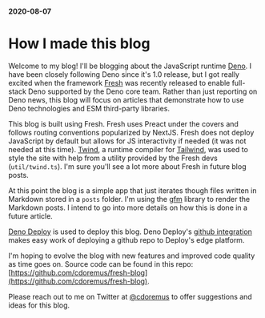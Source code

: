 #### 2020-08-07

# How I made this blog

Welcome to my blog! I'll be blogging about the JavaScript runtime
[Deno](https://deno.land). I have been closely following Deno since it's 1.0
release, but I got really excited when the framework
[Fresh](https://fresh.deno.dev) was recently released to enable full-stack Deno
supported by the Deno core team. Rather than just reporting on Deno news, this
blog will focus on articles that demonstrate how to use Deno technologies and
ESM third-party libraries.

This blog is built using Fresh. Fresh uses Preact under the covers and follows
routing conventions popularized by NextJS. Fresh does not deploy JavaScript by
default but allows for JS interactivity if needed (it was not needed at this
time). [Twind](https://twind.dev/), a runtime compiler for
[Tailwind](https://tailwindcss.com/), was used to style the site with help from
a utility provided by the Fresh devs (`util/twind.ts`). I'm sure you'll see a
lot more about Fresh in future blog posts.

At this point the blog is a simple app that just iterates though files written
in Markdown stored in a `posts` folder. I'm using the
[gfm](https://deno.land/x/gfm) library to render the Markdown posts. I intend to
go into more details on how this is done in a future article.

[Deno Deploy](https://deno.com/deploy) is used to deploy this blog. Deno
Deploy's
[github integration](https://deno.com/deploy/docs/deployments#git-integration)
makes easy work of deploying a github repo to Deploy's edge platform.

I'm hoping to evolve the blog with new features and improved code quality as
time goes on. Source code can be found in this repo:
[https://github.com/cdoremus/fresh-blog](https://github.com/cdoremus/fresh-blog).

Please reach out to me on Twitter at [@cdoremus](https://twitter.com/cdoremus)
to offer suggestions and ideas for this blog.
